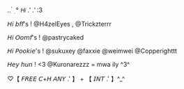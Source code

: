 ..  ๋ ࣭ ° 𝘏𝘪 .' .' :3 


𝘏𝘪 𝘣𝘧𝘧's ! @H4zelEyes , @Trickzterrr

𝘏𝘪 𝘖𝘰𝘮𝘧's ! @pastrycaked

𝘏𝘪 𝘗𝘰𝘰𝘬𝘪𝘦's ! @sukuxey @faxxie @weimwei @Copperighttt

𝘏𝘦𝘺 𝘩𝘶𝘯 ! <3 @Kuronarezzz = mwa ily ^3^

  

♡【 𝘍𝘙𝘌𝘌 𝘊+𝘏 𝘈𝘕𝘠 .' 】 + 【 𝘐𝘕𝘛 .' 】^_^



